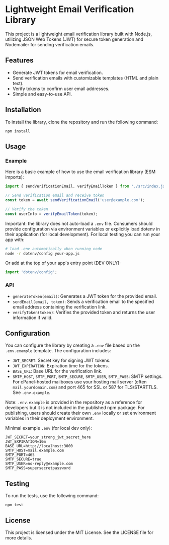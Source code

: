 # Lightweight Email Verification Library

This project is a lightweight email verification library built with Node.js, utilizing JSON Web Tokens (JWT) for secure token generation and Nodemailer for sending verification emails. 

## Features

- Generate JWT tokens for email verification.
- Send verification emails with customizable templates (HTML and plain text).
- Verify tokens to confirm user email addresses.
- Simple and easy-to-use API.

## Installation

To install the library, clone the repository and run the following command:

```
npm install
```

## Usage

### Example

Here is a basic example of how to use the email verification library (ESM imports):

```javascript
import { sendVerificationEmail, verifyEmailToken } from './src/index.js';

// Send verification email and receive token
const token = await sendVerificationEmail('user@example.com');

// Verify the token
const userInfo = verifyEmailToken(token);
```

Important: the library does not auto-load a `.env` file. Consumers should provide configuration via environment variables or explicitly load dotenv in their application (for local development). For local testing you can run your app with:

```bash
# load .env automatically when running node
node -r dotenv/config your-app.js
```

Or add at the top of your app's entry point (DEV ONLY):

```javascript
import 'dotenv/config';
```

### API

- `generateToken(email)`: Generates a JWT token for the provided email.
- `sendEmail(email, token)`: Sends a verification email to the specified email address containing the verification link.
- `verifyToken(token)`: Verifies the provided token and returns the user information if valid.

## Configuration

You can configure the library by creating a `.env` file based on the `.env.example` template. The configuration includes:

- `JWT_SECRET`: Secret key for signing JWT tokens.
- `JWT_EXPIRATION`: Expiration time for the tokens.
- `BASE_URL`: Base URL for the verification link.
- `SMTP_HOST`, `SMTP_PORT`, `SMTP_SECURE`, `SMTP_USER`, `SMTP_PASS`: SMTP settings. For cPanel-hosted mailboxes use your hosting mail server (often `mail.yourdomain.com`) and port 465 for SSL or 587 for TLS/STARTTLS. See `.env.example`.

Note: `.env.example` is provided in the repository as a reference for developers but it is not included in the published npm package. For publishing, users should create their own `.env` locally or set environment variables in their deployment environment.

Minimal example `.env` (for local dev only):

```
JWT_SECRET=your_strong_jwt_secret_here
JWT_EXPIRATION=10m
BASE_URL=http://localhost:3000
SMTP_HOST=mail.example.com
SMTP_PORT=465
SMTP_SECURE=true
SMTP_USER=no-reply@example.com
SMTP_PASS=supersecretpassword
```

## Testing

To run the tests, use the following command:

```
npm test
```

## License

This project is licensed under the MIT License. See the LICENSE file for more details.